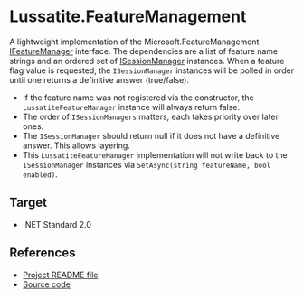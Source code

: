 # Lussatite.FeatureManagement

A lightweight implementation of the Microsoft.FeatureManagement [IFeatureManager](https://docs.microsoft.com/en-us/dotnet/api/microsoft.featuremanagement.ifeaturemanager) interface.  The dependencies are a list of feature name strings and an ordered set of  [ISessionManager](https://docs.microsoft.com/en-us/dotnet/api/microsoft.featuremanagement.isessionmanager) instances.  When a feature flag value is requested, the `ISessionManager` instances will be polled in order until one returns a definitive answer (true/false).

- If the feature name was not registered via the constructor, the `LussatiteFeatureManager` instance will always return false.
- The order of `ISessionManagers` matters, each takes priority over later ones.
- The `ISessionManager` should return null if it does not have a definitive answer.  This allows layering.
- This `LussatiteFeatureManager` implementation will not write back to the `ISessionManager` instances via `SetAsync(string featureName, bool enabled)`.

## Target

- .NET Standard 2.0

## References

- [Project README file](https://github.com/tgharold/Lussatite.FeatureManagement/blob/main/README.md)
- [Source code](https://github.com/tgharold/Lussatite.FeatureManagement/)
